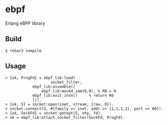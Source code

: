 ebpf
=====

Erlang eBPF library

Build
-----

    $ rebar3 compile

Usage
-----

	> {ok, ProgFd} = ebpf_lib:load(
	                    socket_filter,
			    ebpf_lib:assemble([
			        ebpf_lib:mov64_imm(0,0), % R0 = 0
				ebpf_lib:exit_insn()     % return R0
			    ])).
	> {ok, S} = socket:open(inet, stream, {raw, 0}).
	> socket:connect(S, #{family => inet, addr => {1,1,1,1}, port => 80}).
	> {ok, SockFd} = socket:getopt(S, otp, fd).
	> ok = ebpf_lib:attach_socket_filter(SockFd, ProgFd).

